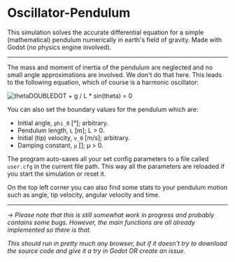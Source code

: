 # Oscillator-Pendulum

This simulation solves the accurate differential equation for a simple (mathematical) pendulum numerically in earth's field of gravity. Made with Godot (no physics engine involved).

---

The mass and moment of inertia of the pendulum are neglected and no small angle approximations are involved. We don't do that here. This leads to the following equation, which of course is a harmonic oscillator:

![thetaDOUBLEDOT + g / L * sin(theta) = 0](https://wikimedia.org/api/rest_v1/media/math/render/svg/36e0d601a33a7562dfb162abd7e58859a40ccff1)

You can also set the boundary values for the pendulum which are:
* Initial angle, ``phi_0`` [°]; arbitrary.
* Pendulum length, ``L`` [m]; L > 0.
* Initial (tip) velocity, ``v_0`` [m/s]; arbitrary.
* Damping constant, ``µ`` []; µ > 0.

The program auto-saves all your set config parameters to a file called ``user.cfg`` in the current file path. This way all the parameters are reloaded if you start the simulation or reset it.

On the top left corner you can also find some stats to your pendulum motion such as angle, tip velocity, angular velocity and time.

---

_-> Please note that this is still somewhat work in progress and probably contains some bugs. However, the main functions are all already implemented so there is that._

_This should run in pretty much any browser, but if it doesn't try to download the source code and give it a try in Godot OR create an issue._
